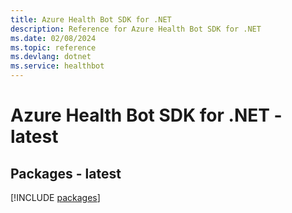 ```yaml
---
title: Azure Health Bot SDK for .NET
description: Reference for Azure Health Bot SDK for .NET
ms.date: 02/08/2024
ms.topic: reference
ms.devlang: dotnet
ms.service: healthbot
---
```

# Azure Health Bot SDK for .NET - latest
## Packages - latest
[!INCLUDE [packages](health-bot-index.md)]